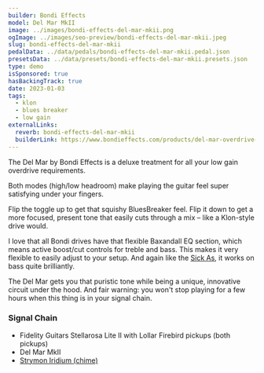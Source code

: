 ```yaml
---
builder: Bondi Effects
model: Del Mar MkII
image: ../images/bondi-effects-del-mar-mkii.png
ogImage: ../images/seo-preview/bondi-effects-del-mar-mkii.jpeg
slug: bondi-effects-del-mar-mkii
pedalData: ../data/pedals/bondi-effects-del-mar-mkii.pedal.json
presetsData: ../data/presets/bondi-effects-del-mar-mkii.presets.json
type: demo
isSponsored: true
hasBackingTrack: true
date: 2023-01-03
tags:
  - klon
  - blues breaker
  - low gain
externalLinks:
  reverb: bondi-effects-del-mar-mkii
  builderLink: https://www.bondieffects.com/products/del-mar-overdrive-mk2
---
```


The Del Mar by Bondi Effects is a deluxe treatment for all your low gain overdrive requirements.

Both modes (high/low headroom) make playing the guitar feel super satisfying under your fingers.

Flip the toggle up to get that squishy BluesBreaker feel. Flip it down to get a more focused, present tone that easily cuts through a mix – like a Klon-style drive would.

I love that all Bondi drives have that flexible Baxandall EQ section, which means active boost/cut controls for treble and bass. This makes it very flexible to easily adjust to your setup. And again like the [Sick As](/demos/bondi-effects-sick-as-mkiii), it works on bass quite brilliantly.

The Del Mar gets you that puristic tone while being a unique, innovative circuit under the hood. And fair warning: you won't stop playing for a few hours when this thing is in your signal chain.

### Signal Chain

- Fidelity Guitars Stellarosa Lite II with Lollar Firebird pickups (both pickups)
- Del Mar MkII
- [Strymon Iridium (chime)](/demos/strymon-iridium)
